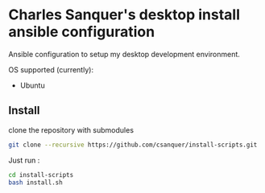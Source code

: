 Charles Sanquer's desktop install ansible configuration
=======================================================

Ansible configuration to setup my desktop development environment.

OS supported (currently):
* Ubuntu


Install
-------

clone the repository with submodules

```bash
git clone --recursive https://github.com/csanquer/install-scripts.git
```

Just run :

```bash
cd install-scripts
bash install.sh
```

